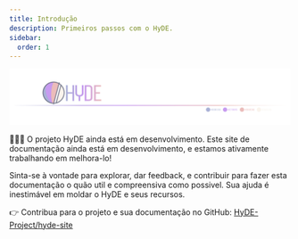```yaml
---
title: Introdução
description: Primeiros passos com o HyDE.
sidebar:
  order: 1
---
```


<div align="center"><img src="https://raw.githubusercontent.com/prasanthrangan/hyprdots/main/Source/assets/hyde_banner.png"><br></div>

🚧🚧🚧 O projeto HyDE ainda está em desenvolvimento.
Este site de documentação ainda está em desenvolvimento, e estamos ativamente trabalhando em melhora-lo!

Sinta-se à vontade para explorar, dar feedback, e contribuir para fazer esta documentação o quão util e compreensiva como possivel.
Sua ajuda é inestimável em moldar o HyDE e seus recursos.

👉 Contribua para o projeto e sua documentação no GitHub: [HyDE-Project/hyde-site](https://github.com/HyDE-Project/hyde-site)
